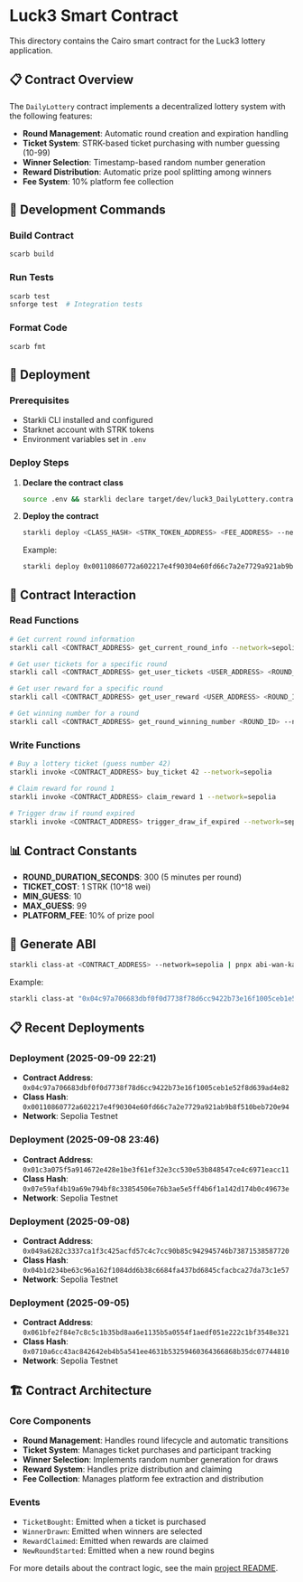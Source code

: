 # Luck3 Smart Contract

This directory contains the Cairo smart contract for the Luck3 lottery application.

## 📋 Contract Overview

The `DailyLottery` contract implements a decentralized lottery system with the following features:

- **Round Management**: Automatic round creation and expiration handling
- **Ticket System**: STRK-based ticket purchasing with number guessing (10-99)
- **Winner Selection**: Timestamp-based random number generation
- **Reward Distribution**: Automatic prize pool splitting among winners
- **Fee System**: 10% platform fee collection

## 🔧 Development Commands

### Build Contract

```bash
scarb build
```

### Run Tests

```bash
scarb test
snforge test  # Integration tests
```

### Format Code

```bash
scarb fmt
```

## 🚀 Deployment

### Prerequisites

- Starkli CLI installed and configured
- Starknet account with STRK tokens
- Environment variables set in `.env`

### Deploy Steps

1. **Declare the contract class**

   ```bash
   source .env && starkli declare target/dev/luck3_DailyLottery.contract_class.json --network=sepolia
   ```

2. **Deploy the contract**

   ```bash
   starkli deploy <CLASS_HASH> <STRK_TOKEN_ADDRESS> <FEE_ADDRESS> --network=sepolia
   ```

   Example:

   ```bash
   starkli deploy 0x00110860772a602217e4f90304e60fd66c7a2e7729a921ab9b8f510beb720e94 0x04718f5a0Fc34cC1AF16A1cdee98fFB20C31f5cD61D6Ab07201858f4287c938D 0x05B46E1237b1Ad38293e3E962cb922Cdf8CD29011D22EeAFb7A5f367363a6De0 --network=sepolia
   ```

## 🔗 Contract Interaction

### Read Functions

```bash
# Get current round information
starkli call <CONTRACT_ADDRESS> get_current_round_info --network=sepolia

# Get user tickets for a specific round
starkli call <CONTRACT_ADDRESS> get_user_tickets <USER_ADDRESS> <ROUND_ID> --network=sepolia

# Get user reward for a specific round
starkli call <CONTRACT_ADDRESS> get_user_reward <USER_ADDRESS> <ROUND_ID> --network=sepolia

# Get winning number for a round
starkli call <CONTRACT_ADDRESS> get_round_winning_number <ROUND_ID> --network=sepolia
```

### Write Functions

```bash
# Buy a lottery ticket (guess number 42)
starkli invoke <CONTRACT_ADDRESS> buy_ticket 42 --network=sepolia

# Claim reward for round 1
starkli invoke <CONTRACT_ADDRESS> claim_reward 1 --network=sepolia

# Trigger draw if round expired
starkli invoke <CONTRACT_ADDRESS> trigger_draw_if_expired --network=sepolia
```

## 📊 Contract Constants

- **ROUND_DURATION_SECONDS**: 300 (5 minutes per round)
- **TICKET_COST**: 1 STRK (10^18 wei)
- **MIN_GUESS**: 10
- **MAX_GUESS**: 99
- **PLATFORM_FEE**: 10% of prize pool

## 🔧 Generate ABI

```bash
starkli class-at <CONTRACT_ADDRESS> --network=sepolia | pnpx abi-wan-kanabi --input /dev/stdin --output abi.ts
```

Example:

```bash
starkli class-at "0x04c97a706683dbf0f0d7738f78d6cc9422b73e16f1005ceb1e52f8d639ad4e82" --network=sepolia | pnpx abi-wan-kanabi --input /dev/stdin --output abi.ts
```

## 📋 Recent Deployments

### Deployment (2025-09-09 22:21)

- **Contract Address**: `0x04c97a706683dbf0f0d7738f78d6cc9422b73e16f1005ceb1e52f8d639ad4e82`
- **Class Hash**: `0x00110860772a602217e4f90304e60fd66c7a2e7729a921ab9b8f510beb720e94`
- **Network**: Sepolia Testnet

### Deployment (2025-09-08 23:46)

- **Contract Address**: `0x01c3a075f5a914672e428e1be3f61ef32e3cc530e53b848547ce4c6971eacc11`
- **Class Hash**: `0x07e59af4b19a69e794bf8c33854506e76b3ae5e5ff4b6f1a142d174b0c49673e`
- **Network**: Sepolia Testnet

### Deployment (2025-09-08)

- **Contract Address**: `0x049a6282c3337ca1f3c425acfd57c4c7cc90b85c942945746b73871538587720`
- **Class Hash**: `0x04b1d234be63c96a162f1084dd6b38c6684fa437bd6845cfacbca27da73c1e57`
- **Network**: Sepolia Testnet

### Deployment (2025-09-05)

- **Contract Address**: `0x061bfe2f84e7c8c5c1b35bd8aa6e1135b5a0554f1aedf051e222c1bf3548e321`
- **Class Hash**: `0x0710a6cc43ac842642eb4b5a541ee4631b53259460364366868b35dc07744810`
- **Network**: Sepolia Testnet

## 🏗️ Contract Architecture

### Core Components

- **Round Management**: Handles round lifecycle and automatic transitions
- **Ticket System**: Manages ticket purchases and participant tracking
- **Winner Selection**: Implements random number generation for draws
- **Reward System**: Handles prize distribution and claiming
- **Fee Collection**: Manages platform fee extraction and distribution

### Events

- `TicketBought`: Emitted when a ticket is purchased
- `WinnerDrawn`: Emitted when winners are selected
- `RewardClaimed`: Emitted when rewards are claimed
- `NewRoundStarted`: Emitted when a new round begins

For more details about the contract logic, see the main [project README](../README.md).
